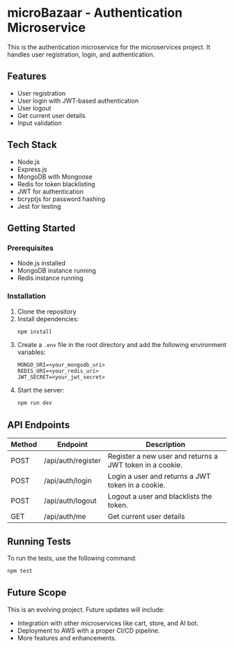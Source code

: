 # microBazaar - Authentication Microservice

This is the authentication microservice for the microservices project. It handles user registration, login, and authentication.

## Features

- User registration
- User login with JWT-based authentication
- User logout
- Get current user details
- Input validation

## Tech Stack

- Node.js
- Express.js
- MongoDB with Mongoose
- Redis for token blacklisting
- JWT for authentication
- bcryptjs for password hashing
- Jest for testing

## Getting Started

### Prerequisites

- Node.js installed
- MongoDB instance running
- Redis instance running

### Installation

1. Clone the repository
2. Install dependencies:
   ```bash
   npm install
   ```
3. Create a `.env` file in the root directory and add the following environment variables:
   ```
   MONGO_URI=<your_mongodb_uri>
   REDIS_URI=<your_redis_uri>
   JWT_SECRET=<your_jwt_secret>
   ```
4. Start the server:
   ```bash
   npm run dev
   ```

## API Endpoints

| Method | Endpoint         | Description          |
| ------ | ---------------- | -------------------- |
| POST   | /api/auth/register | Register a new user and returns a JWT token in a cookie. |
| POST   | /api/auth/login    | Login a user and returns a JWT token in a cookie.         |
| POST   | /api/auth/logout   | Logout a user and blacklists the token. |
| GET    | /api/auth/me       | Get current user details |

## Running Tests

To run the tests, use the following command:

```bash
npm test
```

## Future Scope

This is an evolving project. Future updates will include:

- Integration with other microservices like cart, store, and AI bot.
- Deployment to AWS with a proper CI/CD pipeline.
- More features and enhancements.
